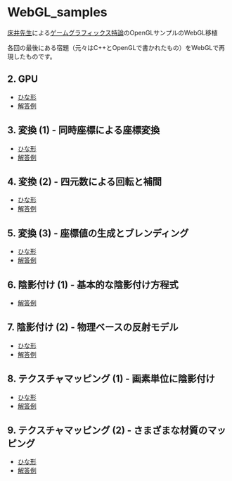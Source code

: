 # WebGL_samples

[床井先生](https://twitter.com/tokoik)による[ゲームグラフィックス特論](https://tokoik.github.io/gg/)のOpenGLサンプルのWebGL移植

各回の最後にある宿題（元々はC++とOpenGLで書かれたもの）をWebGLで再現したものです。

## 2. GPU

- [ひな形](02/index.html)
- [解答例](02/solution.html)

## 3. 変換 (1) - 同時座標による座標変換

- [ひな形](03/index.html)
- [解答例](03/solution.html)

## 4. 変換 (2) - 四元数による回転と補間

- [ひな形](04/base.html)
- [解答例](04/solution.html)

## 5. 変換 (3) - 座標値の生成とブレンディング

- [ひな形](05/base.html)
- [解答例](05/solution.html)

## 6. 陰影付け (1) - 基本的な陰影付け方程式

- [解答例](06/solution.html)

## 7. 陰影付け (2) - 物理ベースの反射モデル

- [ひな形](07/base.html)
- [解答例](07/solution.html)

## 8. テクスチャマッピング (1) - 画素単位に陰影付け

- [ひな形](08/base.html)
- [解答例](08/solution.html)

## 9. テクスチャマッピング (2) - さまざまな材質のマッピング

- [ひな形](09/base.html)
- [解答例](09/solution.html)
